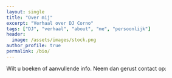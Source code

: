 ```yaml
---
layout: single
title: "Over mij"
excerpt: "Verhaal over DJ Corno"
tags: ["DJ", "verhaal", "about", "me", "persoonlijk"]
header:
  image: /assets/images/stock.png
author_profile: true
permalink: /bio/
---
```



Wilt u boeken of aanvullende info. Neem dan gerust contact op: